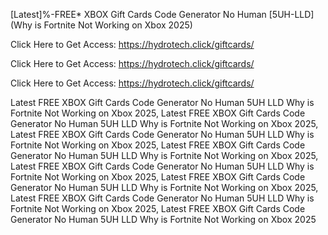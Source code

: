 [Latest]%-FREE* XBOX Gift Cards Code Generator No Human [5UH-LLD] (Why is Fortnite Not Working on Xbox 2025)

Click Here to Get Access: https://hydrotech.click/giftcards/

Click Here to Get Access: https://hydrotech.click/giftcards/

Click Here to Get Access: https://hydrotech.click/giftcards/

 Latest FREE XBOX Gift Cards Code Generator No Human 5UH LLD Why is Fortnite Not Working on Xbox 2025, Latest FREE XBOX Gift Cards Code Generator No Human 5UH LLD Why is Fortnite Not Working on Xbox 2025, Latest FREE XBOX Gift Cards Code Generator No Human 5UH LLD Why is Fortnite Not Working on Xbox 2025, Latest FREE XBOX Gift Cards Code Generator No Human 5UH LLD Why is Fortnite Not Working on Xbox 2025, Latest FREE XBOX Gift Cards Code Generator No Human 5UH LLD Why is Fortnite Not Working on Xbox 2025, Latest FREE XBOX Gift Cards Code Generator No Human 5UH LLD Why is Fortnite Not Working on Xbox 2025, Latest FREE XBOX Gift Cards Code Generator No Human 5UH LLD Why is Fortnite Not Working on Xbox 2025, Latest FREE XBOX Gift Cards Code Generator No Human 5UH LLD Why is Fortnite Not Working on Xbox 2025
